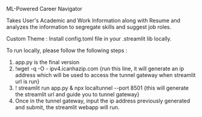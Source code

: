 ML-Powered Career Navigator

Takes User's Academic and Work Information along with Resume and analyzes the information to segregate skills and suggest job roles.

Custom Theme : Install config.toml file in your .streamlit lib locally.

To run locally, please follow the following steps :
1. app.py is the final version
2. !wget -q -O - ipv4.icanhazip.com {run this line, it will generate an ip address which will be used to access the tunnel gateway when streamlit url is run}
3. ! streamlit run app.py & npx localtunnel --port 8501 {this will generate the streamlit url and guide you to tunnel gateway}
4. Once in the tunnel gateway, input the ip address previously generated and submit, the streamlit webapp will run.

